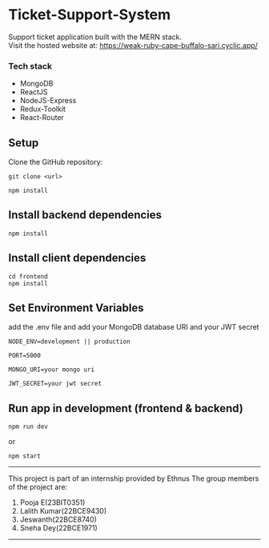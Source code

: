 # Ticket-Support-System
Support ticket application built with the MERN stack. <br>
Visit the hosted website at: https://weak-ruby-cape-buffalo-sari.cyclic.app/

### Tech stack
- MongoDB
- ReactJS
- NodeJS-Express
- Redux-Toolkit
- React-Router

## Setup
Clone the GitHub repository:
    
    git clone <url>
    
    npm install
## Install backend dependencies
    npm install
## Install client dependencies
    cd frontend
    npm install
## Set Environment Variables
add the .env file and add your MongoDB database URI and your JWT secret
    
    NODE_ENV=development || production

    PORT=5000

    MONGO_URI=your mongo uri

    JWT_SECRET=your jwt secret
## Run app in development (frontend & backend)
    npm run dev
or

    npm start

***
This project is part of an internship provided by Ethnus
The group members of the project are:
1. Pooja E(23BIT0351)
2. Lalith Kumar(22BCE9430)
3. Jeswanth(22BCE8740)
4. Sneha Dey(22BCE1971)
***
